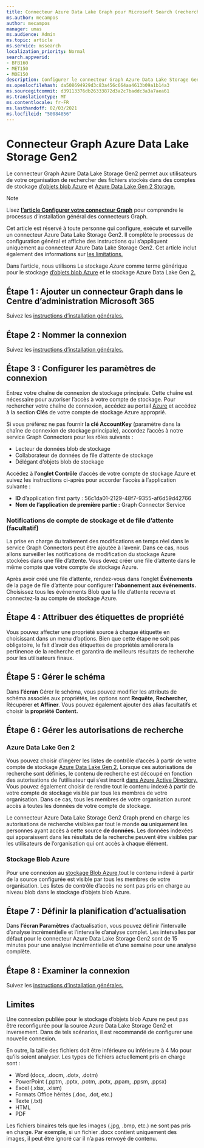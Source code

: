 ```yaml
---
title: Connecteur Azure Data Lake Graph pour Microsoft Search (recherche Microsoft)
ms.author: mecampos
author: mecampos
manager: umas
ms.audience: Admin
ms.topic: article
ms.service: mssearch
localization_priority: Normal
search.appverid:
- BFB160
- MET150
- MOE150
description: Configurer le connecteur Graph Azure Data Lake Storage Gen2 pour Microsoft Search (recherche Microsoft)
ms.openlocfilehash: da508694929d3c83a456c664aa4613b09a1b14a3
ms.sourcegitcommit: d39113376db26333872d3a2c7baddc3a3a7aea61
ms.translationtype: MT
ms.contentlocale: fr-FR
ms.lasthandoff: 02/03/2021
ms.locfileid: "50084856"
---
```

<!---Previous ms.author: monaray --->

# <a name="azure-data-lake-storage-gen2-graph-connector"></a>Connecteur Graph Azure Data Lake Storage Gen2

Le connecteur Graph Azure Data Lake Storage Gen2 permet aux utilisateurs de votre organisation de rechercher des fichiers stockés dans des comptes de stockage [d’objets blob Azure](https://docs.microsoft.com/azure/storage/blobs/storage-blobs-introduction) et [Azure Data Lake Gen 2 Storage.](https://docs.microsoft.com/azure/storage/blobs/data-lake-storage-introduction)

> [!NOTE]
> Lisez [**l’article Configurer votre connecteur Graph**](configure-connector.md) pour comprendre le processus d’installation général des connecteurs Graph.

Cet article est réservé à toute personne qui configure, exécute et surveille un connecteur Azure Data Lake Storage Gen2. Il complète le processus de configuration général et affiche des instructions qui s’appliquent uniquement au connecteur Azure Data Lake Storage Gen2. Cet article inclut également des informations sur [les limitations.](#limitations)

Dans l’article, nous utilisons Le stockage *Azure* comme terme générique pour le stockage [d’objets blob Azure](https://docs.microsoft.com/azure/storage/blobs/storage-blobs-introduction) et le stockage Azure Data Lake Gen [2.](https://docs.microsoft.com/azure/storage/blobs/data-lake-storage-introduction)

## <a name="step-1-add-a-graph-connector-in-the-microsoft-365-admin-center"></a>Étape 1 : Ajouter un connecteur Graph dans le Centre d’administration Microsoft 365

Suivez les [instructions d’installation générales.](https://docs.microsoft.com/microsoftsearch/configure-connector)
<!---If the above phrase does not apply, delete it and insert specific details for your data source that are different from general setup instructions.-->

## <a name="step-2-name-the-connection"></a>Étape 2 : Nommer la connexion

Suivez les [instructions d’installation générales.](https://docs.microsoft.com/microsoftsearch/configure-connector)
<!---If the above phrase does not apply, delete it and insert specific details for your data source that are different from general setup instructions.-->

## <a name="step-3-configure-the-connection-settings"></a>Étape 3 : Configurer les paramètres de connexion

Entrez votre chaîne de connexion de stockage principale. Cette chaîne est nécessaire pour autoriser l’accès à votre compte de stockage. Pour rechercher votre chaîne de connexion, accédez au portail [Azure](https://ms.portal.azure.com/#home) et accédez à la section **Clés** de votre compte de stockage Azure approprié.

Si vous préférez ne pas fournir **la clé AccountKey** (paramètre dans la chaîne de connexion de stockage principale), accordez l’accès à notre service Graph Connectors pour les rôles suivants :

* Lecteur de données blob de stockage
* Collaborateur de données de file d’attente de stockage
* Délégant d’objets blob de stockage

Accédez à **l’onglet Contrôle** d’accès de votre compte de stockage Azure et suivez les instructions ci-après pour accorder l’accès à l’application suivante :

* **ID** d’application first party : 56c1da01-2129-48f7-9355-af6d59d42766
* **Nom de l’application de première partie :** Graph Connector Service

### <a name="storage-account-and-queue-notifications-optional"></a>Notifications de compte de stockage et de file d’attente (facultatif)

La prise en charge du traitement des modifications en temps réel dans le service Graph Connectors peut être ajoutée à l’avenir. Dans ce cas, nous allons surveiller les notifications de modification du stockage Azure stockées dans une file d’attente. Vous devez créer une file d’attente dans le même compte que votre compte de stockage Azure.

Après avoir créé une file d’attente, rendez-vous dans l’onglet **Événements** de la page de file d’attente pour configurer **l’abonnement aux événements.** Choisissez tous les événements Blob que la file d’attente recevra et connectez-la au compte de stockage Azure.

## <a name="step-4-assign-property-labels"></a>Étape 4 : Attribuer des étiquettes de propriété

Vous pouvez affecter une propriété source à chaque étiquette en choisissant dans un menu d’options. Bien que cette étape ne soit pas obligatoire, le fait d’avoir des étiquettes de propriétés améliorera la pertinence de la recherche et garantira de meilleurs résultats de recherche pour les utilisateurs finaux.

## <a name="step-5-manage-schema"></a>Étape 5 : Gérer le schéma

Dans **l’écran** Gérer le schéma, vous pouvez modifier les attributs de schéma associés aux propriétés, les options sont **Requête,** **Rechercher,** Récupérer **et** **Affiner**. Vous pouvez également ajouter des alias facultatifs et choisir la **propriété Content.**

## <a name="step-6-manage-search-permissions"></a>Étape 6 : Gérer les autorisations de recherche

### <a name="azure-data-lake-gen-2"></a>Azure Data Lake Gen 2

Vous pouvez choisir d’ingèrer les listes de contrôle d’accès à partir de votre compte de stockage [Azure Data Lake Gen 2.](https://docs.microsoft.com/azure/storage/blobs/data-lake-storage-introduction) Lorsque ces autorisations de recherche sont définies, le contenu de recherche est découpé en fonction des autorisations de l’utilisateur qui s’est inscrit [dans Azure Active Directory.](https://docs.microsoft.com/azure/active-directory/) Vous pouvez également choisir de rendre tout le contenu indexé à partir de votre compte de stockage visible par tous les membres de votre organisation. Dans ce cas, tous les membres de votre organisation auront accès à toutes les données de votre compte de stockage.

Le connecteur Azure Data Lake Storage Gen2 Graph prend en charge les autorisations de recherche visibles par tout le monde **ou** uniquement les personnes ayant accès à cette source **de données.** Les données indexées qui apparaissent dans les résultats de la recherche peuvent être visibles par les utilisateurs de l’organisation qui ont accès à chaque élément.

### <a name="azure-blob-storage"></a>Stockage Blob Azure

Pour une connexion au [stockage Blob Azure,](https://docs.microsoft.com/azure/storage/blobs/storage-blobs-introduction)tout le contenu indexé à partir de la source configurée est visible par tous les membres de votre organisation. Les listes de contrôle d’accès ne sont pas pris en charge au niveau blob dans le stockage d’objets blob Azure.

## <a name="step-7-set-the-refresh-schedule"></a>Étape 7 : Définir la planification d’actualisation

Dans **l’écran Paramètres** d’actualisation, vous pouvez définir l’intervalle d’analyse incrémentielle et l’intervalle d’analyse complet. Les intervalles par défaut pour le connecteur Azure Data Lake Storage Gen2 sont de 15 minutes pour une analyse incrémentielle et d’une semaine pour une analyse complète.

## <a name="step-8-review-connection"></a>Étape 8 : Examiner la connexion

Suivez les [instructions d’installation générales.](https://docs.microsoft.com/microsoftsearch/configure-connector)
<!---If the above phrase does not apply, delete it and insert specific details for your data source that are different from general setup instructions.-->

<!---## Troubleshooting-->
<!---Insert troubleshooting recommendations for this data source-->

## <a name="limitations"></a>Limites

Une connexion publiée pour le stockage d’objets blob Azure ne peut pas être reconfigurée pour la source Azure Data Lake Storage Gen2 et inversement. Dans de tels scénarios, il est recommandé de configurer une nouvelle connexion.

En outre, la taille des fichiers doit être inférieure ou inférieure à 4 Mo pour qu’ils soient analyser. Les types de fichiers actuellement pris en charge sont :

* Word (docx, .docm, .dotx, .dotm)
* PowerPoint (.pptm, .pptx, .potm, .potx, .ppam, .ppsm, .ppsx)
* Excel (.xlsx, .xlsm)
* Formats Office hérités (.doc, .dot, etc.)
* Texte (.txt)
* HTML
* PDF

Les fichiers binaires tels que les images (.jpg, .bmp, etc.) ne sont pas pris en charge. Par exemple, si un fichier .docx contient uniquement des images, il peut être ignoré car il n’a pas renvoyé de contenu.
